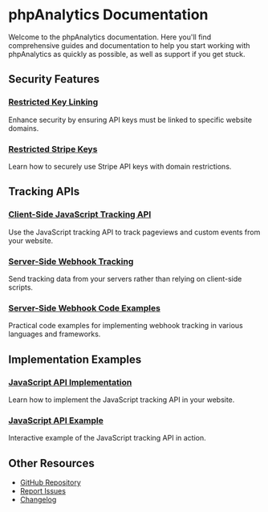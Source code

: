 # phpAnalytics Documentation

Welcome to the phpAnalytics documentation. Here you'll find comprehensive guides and documentation to help you start working with phpAnalytics as quickly as possible, as well as support if you get stuck.

## Security Features

### [Restricted Key Linking](restricted-key-linking.md)
Enhance security by ensuring API keys must be linked to specific website domains.

### [Restricted Stripe Keys](restricted-stripe-keys.md)
Learn how to securely use Stripe API keys with domain restrictions.

## Tracking APIs

### [Client-Side JavaScript Tracking API](client-side-js-tracking.md)
Use the JavaScript tracking API to track pageviews and custom events from your website.

### [Server-Side Webhook Tracking](server-side-webhook-tracking.md)
Send tracking data from your servers rather than relying on client-side scripts.

### [Server-Side Webhook Code Examples](webhook-code-examples.md)
Practical code examples for implementing webhook tracking in various languages and frameworks.

## Implementation Examples

### [JavaScript API Implementation](js-api-implementation.md)
Learn how to implement the JavaScript tracking API in your website.

### [JavaScript API Example](js-api-example.html)
Interactive example of the JavaScript tracking API in action.

## Other Resources

- [GitHub Repository](https://github.com/yourusername/saas-analytics-pro)
- [Report Issues](https://github.com/yourusername/saas-analytics-pro/issues)
- [Changelog](https://github.com/yourusername/saas-analytics-pro/blob/main/CHANGELOG.md)
